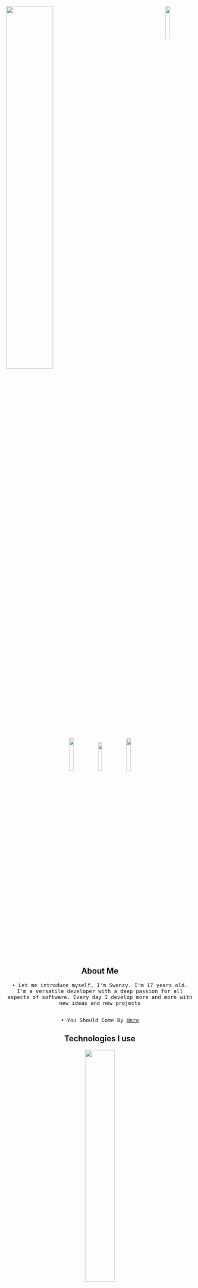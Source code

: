 # <img width="50%" src= "https://readme-typing-svg.demolab.com?font=Fira+Code&pause=1000&color=FFFFFF&background=FF6AAA00&vCenter=false&multiline=true&width=435&height=30&lines=Hi+there%2C+I'am+Swenzyim"><img align="right" width="15%" src="https://komarev.com/ghpvc/?username=Swenzyim&color=191717">

<div align="center">

<p align="center">
 <a href="https://discord.com/users/1195760072068972577" target"blank_"><img width="15%" src="https://img.shields.io/badge/Discord%20-000000.svg?&style=for-the-badge&logo=discord&logoColor=white"></a>
  <a href="https://github.com/Swenzyim" target"blank_"><img width="14%" src="https://img.shields.io/badge/GitHub%20-000000.svg?&style=for-the-badge&logo=github&logoColor=white"></a>
  <a href="https://open.spotify.com/user/31qc47ahcbbjmf6qw4if2cd23cjy?si=be5d491e459e4092" target"blank_"><img width="15%" src="https://img.shields.io/badge/Spotify%20-000000.svg?&style=for-the-badge&logo=spotify&logoColor=white"></a>
  
## About Me

<samp>
• Let me introduce myself, I'm Swenzy. I'm 17 years old. I'm a versatile developer with a deep passion for all aspects of software. Every day I develop more and more with new ideas and new projects<br /><br />

• You Should Come By [Here](https://discord.gg/8rQkR9xqa6) <br />

</samp>

## Technologies I use

<img width="40%" align="center" src="https://skillicons.dev/icons?i=js,html,react,nodejs,express,mysql,mongodb&perline=7">

## My Stats
![](https://github-readme-stats.vercel.app/api?username=swenzyim&theme=dark&hide_border=false&include_all_commits=false&count_private=false)<br/>
